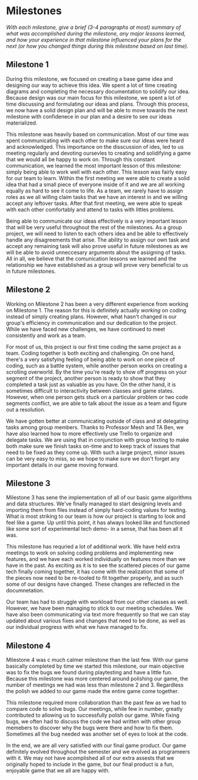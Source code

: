 # Milestones
_With each milestone, give a _brief_ (3-4 paragraphs at most) summary of what was accomplished during the milestone, any major lessons learned, and how your experience in that milestone influenced your plans for the next (or how you changed things during this milestone based on last time)._

## Milestone 1
During this milestone, we focused on creating a base game idea and designing our way to achieve this idea. We spent a lot of time creating diagrams and completing the necessary documentation to solidify our idea. Because design was our main focus for this milestone, we spent a lot of time discussing and formulating our ideas and plans. Through this process, we now have a solid design plan and will be able to move towards the next milestone with confidenece in our plan and a desire to see our ideas materialized. 

This milestone was heavily based on communication. Most of our time was spent communicating with each other to make sure our ideas were heard and acknowledged. This importance on the disscussion of ides, led to us meeting regularly and devoting oursevles to creating and solidifying a game that we would all be happy to work on. Through this constant communication, we learned the most important lesson of this milestone: simply being able to work well with each other. This lesson was fairly easy for our team to learn. Within the first meeting we were able to create a solid idea that had a small piece of everyone inside of it and we are all working equally as hard to see it come to life. As a team, we rarely have to assign roles as we all willing claim tasks that we have an interest in and we willing accept any leftover tasks. After that first meeting, we were able to speak with each other comfortably and attend to tasks with littles problems. 

Being able to communicate our ideas effectively is a very important lesson that will be very useful throughout the rest of the milestones. As a group project, we will need to listen to each others idea and be able to effectively handle any disagreements that arise. The ability to assign our own task and accept any remaining task will also prove useful in future milestones as we will be able to avoid unneccesary arguments about the assigning of tasks. All in all, we believe that the comunication lessons we learned and the relationship we have established as a group will prove very beneficial to us in future milestones.

## Milestone 2
Working on Milestone 2 has been a very different experience from working on Milestone 1. The reason for this is definitely actually *working* on coding instead of simply
creating plans. However, what hasn't changed is our group's efficiency in communication and our dedication to the project. While we have faced new challenges, we have
continued to meet consistently and work as a team.

For most of us, this project is our first time coding the same project as a team. Coding together is both exciting and challenging. On one hand, there's a very satisfying
feeling of being able to work on one piece of coding, such as a battle system, while another person works on creating a scrolling overworld. By the time you're ready
to show off progress on your segment of the project, another person is ready to show that they completed a task just as valuable as you have. On the other hand, it
is sometimes difficult to interactivity between classes and game states. However, when one person gets stuck on a particular problem or two code segments conflict, we
are  able to talk about the issue as a team and figure out a resolution.

We have gotten better at communicating outside of class and at delegating tasks among group members. Thanks to Professor Mesh and TA Ben, we have also learned how to
more effectively use Trello to organize and delegate tasks. We are using that in conjunction with group texting to make both make sure we finish tasks on-time and to
keep track of issues that need to be fixed as they come up. With such a large project, minor issues can be very easy to miss, so we hope to make sure we don't forget
any important details in our game moving forward.

## Milestone 3
Milestone 3 has sene the implementation of all of our basic game algorithms and data structures. We've finally managed to start designing levels and importing them from files instead
of simply hard-coding values for testing. What is most striking to our team is how our project is starting to look and feel like a game. Up until this point, it has always
looked like and functioned like some sort of experimental tech demo- in a sense, that has been all it was.

This milestone has requried a lot of additional work. We have held extra meetings to work on solving coding problems and implementing new features, and we have each worked individually
on features more than we have in the past. As exciting as it is to see the scattered pieces of our game tech finally coming together, it has come with the realization that some
of the pieces now need to be re-tooled to fit together properly, and as such some of our designs have changed. These changes are reflected in the documnetation.

Our team has had to struggle with workload from our other classes as well. However, we have been managing to stick to our meeting schedules. We have also been communicating via
text more frequently so that we can stay updated about various fixes and changes that need to be done, as well as our individual progress with what we have managed to fix.



## Milestone 4

Milestone 4 was c much calmer milestone than the last few. With our game basically completed by time we started this milestone, our main objective was to fix the bugs we found during playtesting and have a little fun. Because this milestone was more centered around polishing our game, the number of meetings we had was less than milestone 2 and 3. Regardless the polish we added to our game made the entire game come together.

This milestone required more collaboration than the past few as we had to compare code to solve bugs. Our meetings, while few in number, greatly contributed to allowing us to successfully polish our game. While fixing bugs, we often had to discuss the code we had written with other group memebers to discover why the bugs were there and how to fix them. Sometimes all the bug needed was another set of eyes to look at the code.

In the end, we are all very satisfied with our final game product. Our game definitely evolved throughout the semester and we evolved as programeers with it. We may not have acomplished all of our extra assests that we originally hoped to include in the game, but our final product is a fun, enjoyable game that we all are happy with.